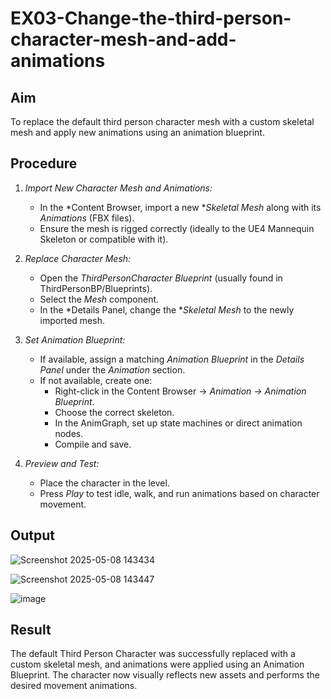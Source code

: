 # EX03-Change-the-third-person-character-mesh-and-add-animations
## Aim
To replace the default third person character mesh with a custom skeletal mesh and apply new animations using an animation blueprint.

## Procedure

1. *Import New Character Mesh and Animations:*
   - In the *Content Browser, import a new **Skeletal Mesh* along with its *Animations* (FBX files).
   - Ensure the mesh is rigged correctly (ideally to the UE4 Mannequin Skeleton or compatible with it).

2. *Replace Character Mesh:*
   - Open the *ThirdPersonCharacter Blueprint* (usually found in ThirdPersonBP/Blueprints).
   - Select the *Mesh* component.
   - In the *Details Panel, change the **Skeletal Mesh* to the newly imported mesh.

3. *Set Animation Blueprint:*
   - If available, assign a matching *Animation Blueprint* in the *Details Panel* under the *Animation* section.
   - If not available, create one:
     - Right-click in the Content Browser → *Animation → Animation Blueprint*.
     - Choose the correct skeleton.
     - In the AnimGraph, set up state machines or direct animation nodes.
     - Compile and save.

4. *Preview and Test:*
   - Place the character in the level.
   - Press *Play* to test idle, walk, and run animations based on character movement.
  
## Output

![Screenshot 2025-05-08 143434](https://github.com/user-attachments/assets/da92e5cf-9199-4e45-90e3-697916a28716)


![Screenshot 2025-05-08 143447](https://github.com/user-attachments/assets/98c10596-d453-4b40-b1c9-6fd5630b63ac)


![image](https://github.com/user-attachments/assets/b8b2a3ec-eab5-44a2-9213-097a6d7f7845)








## Result
The default Third Person Character was successfully replaced with a custom skeletal mesh, and animations were applied using an Animation Blueprint. The character now visually reflects new assets and performs the desired movement animations.
